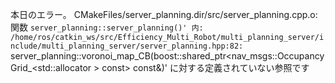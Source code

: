 本日のエラー。
CMakeFiles/server_planning.dir/src/server_planning.cpp.o: 関数 `server_planning::server_planning()' 内:  
/home/ros/catkin_ws/src/Efficiency_Multi_Robot/multi_planning_server/include/multi_planning_server/server_planning.hpp:82: `server_planning::voronoi_map_CB(boost::shared_ptr<nav_msgs::OccupancyGrid_<std::allocator<void> > const> const&)' に対する定義されていない参照です
